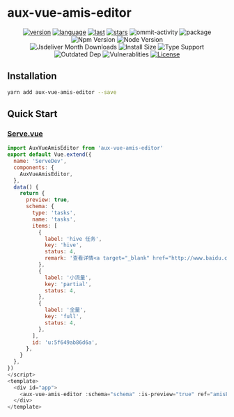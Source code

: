 # aux-vue-amis-editor

<div align="center">

[![version](https://img.shields.io/npm/v/vue-amis-editor/latest)](https://github.com/h7ml/vue-amis-editor/blob/master/package.json#L36)
[![language](https://img.shields.io/github/languages/top/h7ml/vue-amis-editor)](https://github.com/h7ml/vue-amis-editor/search?l=css)
[![last](https://img.shields.io/github/last-commit/h7ml/vue-amis-editor.svg)](https://github.com/h7ml/vue-amis-editor/commits)
[![stars](https://img.shields.io/badge/Hosted-Vercel-brightgreen?style=flat&logo=Vercel)](https://amis.vercel.app/)
<img src="https://img.shields.io/github/commit-activity/m/h7ml/vue-amis-editor" alt="ommit-activity">
<img src="https://badgen.net/badge/package/%40dgiot%2Fdgiot-mqtt-dashboard/blue"
	alt="package" maxretrytimes="3" class="m-1 transition-all duration-1000">
<img src="https://badgen.net/npm/v/vue-amis-editor" alt="Npm Version"
	maxretrytimes="3" class="m-1 transition-all duration-1000">
<img src="https://badgen.net/npm/node/vue-amis-editor" alt="Node Version"
	maxretrytimes="3" class="m-1 transition-all duration-1000">
<br>
<img src="https://badgen.net/jsdelivr/hits/npm/vue-amis-editor"
	alt="Jsdeliver Month Downloads" maxretrytimes="3" class="m-1 transition-all duration-1000">
<img src="https://badgen.net/packagephobia/install/vue-amis-editor"
	alt="Install Size" maxretrytimes="3" class="m-1 transition-all duration-1000">
<img src="https://badgen.net/npm/types/vue-amis-editor" alt="Type Support"
	maxretrytimes="3" class="m-1 transition-all duration-1000">
<br>
<img src="https://img.shields.io/librariesio/release/npm/vue-amis-editor"
	alt="Outdated Dep" maxretrytimes="3" class="m-1 transition-all duration-1000">
<img src="https://img.shields.io/snyk/vulnerabilities/npm/vue-amis-editor"
	alt="Vulnerablities" maxretrytimes="3" class="m-1 transition-all duration-1000">
<a href="https://www.npmjs.com/package/vue-amis-editor"><img src="https://img.shields.io/npm/l/vue-amis-editor" alt="License"></a>

</div>

## Installation

```bash
yarn add aux-vue-amis-editor --save
```

## Quick Start

### [Serve.vue](https://github.com/h7ml/vue-amis-editor/blob/master/dev/serve.vue)

```javascript
import AuxVueAmisEditor from 'aux-vue-amis-editor'
export default Vue.extend({
  name: 'ServeDev',
  components: {
    AuxVueAmisEditor,
  },
  data() {
    return {
      preview: true,
      schema: {
        type: 'tasks',
        name: 'tasks',
        items: [
          {
            label: 'hive 任务',
            key: 'hive',
            status: 4,
            remark: '查看详情<a target="_blank" href="http://www.baidu.com">日志</a>。',
          },
          {
            label: '小流量',
            key: 'partial',
            status: 4,
          },
          {
            label: '全量',
            key: 'full',
            status: 4,
          },
        ],
        id: 'u:5f649ab86d6a',
      },
    }
  },
})
</script>
<template>
  <div id="app">
    <aux-vue-amis-editor :schema="schema" :is-preview="true" ref="amisEditor" :is-tools="true" :is-phone="false" :is-design-mode="true" />
  </div>
</template>

```

